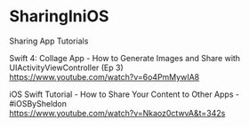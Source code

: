 # SharingIniOS
Sharing App Tutorials

Swift 4: Collage App - How to Generate Images and Share with UIActivityViewController (Ep 3) <br />
https://www.youtube.com/watch?v=6o4PmMywIA8

iOS Swift Tutorial - How to Share Your Content to Other Apps - #iOSBySheldon <br />
https://www.youtube.com/watch?v=Nkaoz0ctwvA&t=342s

